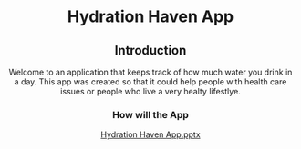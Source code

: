 <div align="center">
  <h1 align="center">Hydration Haven App</h1>
  <h2>Introduction</h2>
  <p>Welcome to an application that keeps track of how much water you drink in a day.
  This app was created so that it could help people with health care issues or people who live a very healty lifestlye.</p>
  <h3>How will the App </h3>
  
[Hydration Haven App.pptx](https://github.com/user-attachments/files/16330823/Hydration.Haven.App.pptx)
